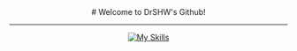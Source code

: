 <div align="center">
# Welcome to DrSHW's Github!
<hr>

<!--
**DrSHW/DrSHW** is a ✨ _special_ ✨ repository because its `README.md` (this file) appears on your GitHub profile.

Here are some ideas to get you started:

- 🔭 I’m currently working on ...
- 🌱 I’m currently learning ...
- 👯 I’m looking to collaborate on ...
- 🤔 I’m looking for help with ...
- 💬 Ask me about ...
- 📫 How to reach me: ...
- 😄 Pronouns: ...
- ⚡ Fun fact: ...
-->
  
[![My Skills](https://skillicons.dev/icons?i=js,html,css,ts,vue,astro,vite,go,vscode,docker,git,linux,md,mongodb,mysql,nodejs,docker,matlab,py,django,fastapi,flask,selenium,gitlab,sass,powershell,nginx,c,cpp,redis,webpack,bash)](https://skillicons.dev)

</div>
